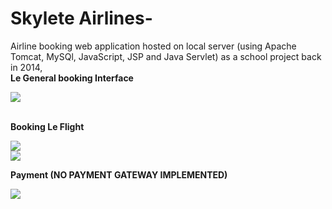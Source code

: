 # Skylete Airlines-
Airline booking web application hosted on local server (using Apache Tomcat, MySQl, JavaScript, JSP and Java Servlet) as a school project back in 2014,</br>
<b>Le General booking Interface</b>
<p>
    <img src="https://i.imgur.com/ygQ8HDk.png" />
</p></br>
<b>Booking Le Flight</b>
<p>
    <img src="https://i.imgur.com/yNLVEoi.png" /></br>
    <img src="https://i.imgur.com/dRhuZKM.png" />
</p>
<b>Payment (NO PAYMENT GATEWAY IMPLEMENTED)</b>
<p>
    <img src="https://i.imgur.com/HCdPkTJ.png" />
</p></br>
